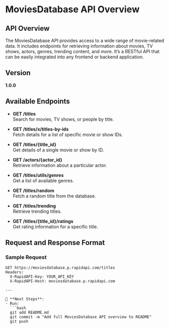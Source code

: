 # MoviesDatabase API Overview

## API Overview

The MoviesDatabase API provides access to a wide range of movie-related data. It includes endpoints for retrieving information about movies, TV shows, actors, genres, trending content, and more. It’s a RESTful API that can be easily integrated into any frontend or backend application.

## Version

**1.0.0**

## Available Endpoints

- **GET /titles**  
  Search for movies, TV shows, or people by title.

- **GET /titles/x/titles-by-ids**  
  Fetch details for a list of specific movie or show IDs.

- **GET /titles/{title_id}**  
  Get details of a single movie or show by ID.

- **GET /actors/{actor_id}**  
  Retrieve information about a particular actor.

- **GET /titles/utils/genres**  
  Get a list of available genres.

- **GET /titles/random**  
  Fetch a random title from the database.

- **GET /titles/trending**  
  Retrieve trending titles.

- **GET /titles/{title_id}/ratings**  
  Get rating information for a specific title.

## Request and Response Format

### Sample Request

```http
GET https://moviesdatabase.p.rapidapi.com/titles
Headers:
  X-RapidAPI-Key: YOUR_API_KEY
  X-RapidAPI-Host: moviesdatabase.p.rapidapi.com

---

📌 **Next Steps**:
- Run:
  ```bash
  git add README.md
  git commit -m "Add full MoviesDatabase API overview to README"
  git push
